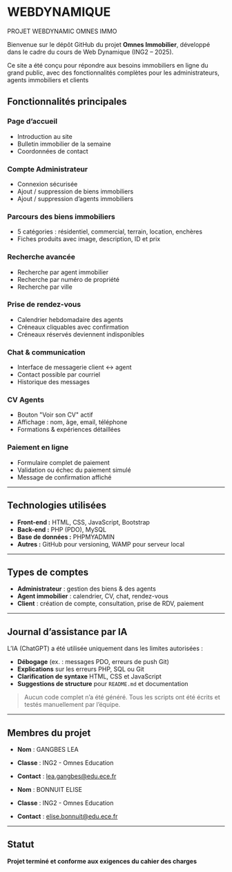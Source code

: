# WEBDYNAMIQUE
PROJET WEBDYNAMIC OMNES IMMO

Bienvenue sur le dépôt GitHub du projet **Omnes Immobilier**, développé dans le cadre du cours de Web Dynamique (ING2 – 2025).

Ce site a été conçu pour répondre aux besoins immobiliers en ligne du grand public, avec des fonctionnalités complètes pour les administrateurs, agents immobiliers et clients

## Fonctionnalités principales

### Page d’accueil
- Introduction au site
- Bulletin immobilier de la semaine
- Coordonnées de contact

### Compte Administrateur
- Connexion sécurisée
- Ajout / suppression de biens immobiliers
- Ajout / suppression d’agents immobiliers

### Parcours des biens immobiliers
- 5 catégories : résidentiel, commercial, terrain, location, enchères
- Fiches produits avec image, description, ID et prix

### Recherche avancée
- Recherche par agent immobilier
- Recherche par numéro de propriété
- Recherche par ville

###  Prise de rendez-vous
- Calendrier hebdomadaire des agents
- Créneaux cliquables avec confirmation
- Créneaux réservés deviennent indisponibles

### Chat & communication
- Interface de messagerie client ↔ agent
- Contact possible par courriel
- Historique des messages

### CV Agents
- Bouton "Voir son CV" actif
- Affichage : nom, âge, email, téléphone
- Formations & expériences détaillées

### Paiement en ligne
- Formulaire complet de paiement
- Validation ou échec du paiement simulé
- Message de confirmation affiché

---

## Technologies utilisées

- **Front-end :** HTML, CSS, JavaScript, Bootstrap
- **Back-end :** PHP (PDO), MySQL
- **Base de données :** PHPMYADMIN
- **Autres :** GitHub pour versioning, WAMP pour serveur local

---

## Types de comptes

- **Administrateur** : gestion des biens & des agents
- **Agent immobilier** : calendrier, CV, chat, rendez-vous
- **Client** : création de compte, consultation, prise de RDV, paiement

---

##  Journal d’assistance par IA

L’IA (ChatGPT) a été utilisée uniquement dans les limites autorisées :
- **Débogage** (ex. : messages PDO, erreurs de push Git)
- **Explications** sur les erreurs PHP, SQL ou Git
- **Clarification de syntaxe** HTML, CSS et JavaScript
- **Suggestions de structure** pour `README.md` et documentation
>  Aucun code complet n’a été généré. Tous les scripts ont été écrits et testés manuellement par l’équipe.

---

##  Membres du projet

- **Nom** : GANGBES LEA
- **Classe** : ING2 - Omnes Education
- **Contact** : lea.gangbes@edu.ece.fr

- **Nom** : BONNUIT ELISE
- **Classe** : ING2 - Omnes Education
- **Contact** : elise.bonnuit@edu.ece.fr

---

## Statut

**Projet terminé et conforme aux exigences du cahier des charges**

